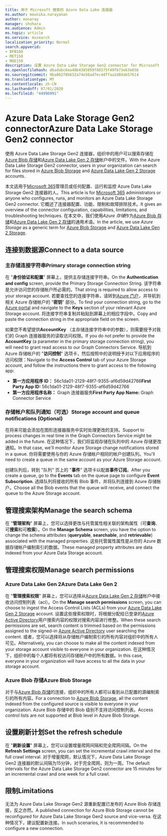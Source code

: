 ```yaml
---
title: 用于 Microsoft 搜索的 Azure Data Lake 连接器
ms.author: mounika.narayanan
author: monaray
manager: shohara
ms.audience: Admin
ms.topic: article
ms.service: mssearch
localization_priority: Normal
search.appverid:
- BFB160
- MET150
- MOE150
description: 设置 Azure Data Lake Storage Gen2 connector for Microsoft Search
ms.openlocfilehash: d6adabc6ea40b4385059f80375f49fb73e63e65b
ms.sourcegitcommit: 9ba062f8b632a74e56ad7ec4dffaa1d8dab57614
ms.translationtype: MT
ms.contentlocale: zh-CN
ms.lasthandoff: 07/01/2020
ms.locfileid: "44996091"
---
```

# <a name="azure-data-lake-storage-gen2-connector"></a><span data-ttu-id="acdd1-103">Azure Data Lake Storage Gen2 connector</span><span class="sxs-lookup"><span data-stu-id="acdd1-103">Azure Data Lake Storage Gen2 connector</span></span>

<span data-ttu-id="acdd1-104">使用 Azure Data Lake Storage Gen2 连接器，组织中的用户可以搜索存储在[Azure Blob 存储](https://docs.microsoft.com/azure/storage/blobs/storage-blobs-introduction)和[Azure Data Lake Gen 2 存储](https://docs.microsoft.com/azure/storage/blobs/data-lake-storage-introduction)帐户中的文件。</span><span class="sxs-lookup"><span data-stu-id="acdd1-104">With the Azure Data Lake Storage Gen2 connector, users in your organization can search for files stored in [Azure Blob Storage](https://docs.microsoft.com/azure/storage/blobs/storage-blobs-introduction) and [Azure Data Lake Gen 2 Storage](https://docs.microsoft.com/azure/storage/blobs/data-lake-storage-introduction) accounts.</span></span>

<span data-ttu-id="acdd1-105">本文适用于[Microsoft 365](https://www.microsoft.com/microsoft-365)管理员或任何配置、运行和监控 Azure Data Lake Storage Gen2 连接器的人。</span><span class="sxs-lookup"><span data-stu-id="acdd1-105">This article is for [Microsoft 365](https://www.microsoft.com/microsoft-365) administrators or anyone who configures, runs, and monitors an Azure Data Lake Storage Gen2 connector.</span></span> <span data-ttu-id="acdd1-106">它概述了连接器配置、功能、限制和故障排除技术。</span><span class="sxs-lookup"><span data-stu-id="acdd1-106">It gives an overview of the connector configuration, capabilities, limitations, and troubleshooting techniques.</span></span> <span data-ttu-id="acdd1-107">在本文中，我们使用*Azure 存储*作为[Azure Blob 存储](https://docs.microsoft.com/azure/storage/blobs/storage-blobs-introduction)和[Azure Data Lake Gen 2 存储](https://docs.microsoft.com/azure/storage/blobs/data-lake-storage-introduction)的通用术语。</span><span class="sxs-lookup"><span data-stu-id="acdd1-107">In the article, we use *Azure Storage* as a generic term for [Azure Blob Storage](https://docs.microsoft.com/azure/storage/blobs/storage-blobs-introduction) and [Azure Data Lake Gen 2 Storage](https://docs.microsoft.com/azure/storage/blobs/data-lake-storage-introduction).</span></span>

## <a name="connect-to-a-data-source"></a><span data-ttu-id="acdd1-108">连接到数据源</span><span class="sxs-lookup"><span data-stu-id="acdd1-108">Connect to a data source</span></span>
### <a name="primary-storage-connection-string"></a><span data-ttu-id="acdd1-109">主存储连接字符串</span><span class="sxs-lookup"><span data-stu-id="acdd1-109">Primary storage connection string</span></span> 
<span data-ttu-id="acdd1-110">在 "**身份验证和配置**" 屏幕上，提供主存储连接字符串。</span><span class="sxs-lookup"><span data-stu-id="acdd1-110">On the **Authentication and config** screen, provide the Primary Storage Connection String.</span></span> <span data-ttu-id="acdd1-111">该字符串是允许访问您的存储帐户所必需的。</span><span class="sxs-lookup"><span data-stu-id="acdd1-111">That string is required to allow access to your storage account.</span></span> <span data-ttu-id="acdd1-112">若要查找您的连接字符串，请转到[Azure 门户](https://ms.portal.azure.com/#home)，并导航到相关 Azure 存储帐户的 "**密钥**" 部分。</span><span class="sxs-lookup"><span data-stu-id="acdd1-112">To find your connection string, go to the [Azure portal](https://ms.portal.azure.com/#home) and navigate to the **Keys** section of your relevant Azure Storage account.</span></span> <span data-ttu-id="acdd1-113">将连接字符串复制并粘贴到屏幕上的相应字段中。</span><span class="sxs-lookup"><span data-stu-id="acdd1-113">Copy and paste the connection string in the appropriate field on the screen.</span></span>

<span data-ttu-id="acdd1-114">如果您不希望提供**AccountKey** （主存储连接字符串中的参数），则需要授予对我们的 Graph 连接器服务的读取访问权限。</span><span class="sxs-lookup"><span data-stu-id="acdd1-114">If you do not prefer to provide the **AccountKey** (a parameter in the primary storage connection string), you will need to grant read access to our Graph Connectors Service.</span></span> <span data-ttu-id="acdd1-115">导航到 Azure 存储帐户的 "**访问控制**" 选项卡，然后按照中的说明授予对以下应用程序的访问权限：</span><span class="sxs-lookup"><span data-stu-id="acdd1-115">Navigate to the **Access Control** tab of your Azure Storage account, and follow the instructions there to grant access to the following app:</span></span>
* <span data-ttu-id="acdd1-116">**第一方应用程序 ID：** 56c1da01-2129-48f7-9355-af6d59d42766</span><span class="sxs-lookup"><span data-stu-id="acdd1-116">**First Party App ID:** 56c1da01-2129-48f7-9355-af6d59d42766</span></span>
* <span data-ttu-id="acdd1-117">**第一方应用程序名称：** Graph 连接器服务</span><span class="sxs-lookup"><span data-stu-id="acdd1-117">**First Party App Name:** Graph Connector Service</span></span>

### <a name="storage-account-and-queue-notifications-optional"></a><span data-ttu-id="acdd1-118">存储帐户和队列通知（可选）</span><span class="sxs-lookup"><span data-stu-id="acdd1-118">Storage account and queue notifications (Optional)</span></span>
<span data-ttu-id="acdd1-119">在将来可能会添加在图形连接器服务中实时处理更改的支持。</span><span class="sxs-lookup"><span data-stu-id="acdd1-119">Support to process changes in real time in the Graph Connectors Service might be added in the future.</span></span> <span data-ttu-id="acdd1-120">在这种情况下，我们将监视存储在队列中的 Azure 存储更改通知。</span><span class="sxs-lookup"><span data-stu-id="acdd1-120">In that case, we'll monitor Azure Storage change notifications stored in a queue.</span></span> <span data-ttu-id="acdd1-121">你将需要使用与你的 Azure 存储帐户相同的帐户创建队列。</span><span class="sxs-lookup"><span data-stu-id="acdd1-121">You'll need to create a queue in the same account as your Azure Storage account.</span></span>

<span data-ttu-id="acdd1-122">创建队列后，转到 "队列" 页上的 "**事件**" 选项卡以配置**事件订阅**。</span><span class="sxs-lookup"><span data-stu-id="acdd1-122">After you create a queue, go to the **Events** tab on the queue page to configure **Event Subscription**.</span></span> <span data-ttu-id="acdd1-123">选择队列将接收的所有 Blob 事件，并将队列连接到 Azure 存储帐户。</span><span class="sxs-lookup"><span data-stu-id="acdd1-123">Choose all the Blob events that the queue will receive, and connect the queue to the Azure Storage account.</span></span>

## <a name="manage-the-search-schema"></a><span data-ttu-id="acdd1-124">管理搜索架构</span><span class="sxs-lookup"><span data-stu-id="acdd1-124">Manage the search schema</span></span>
<span data-ttu-id="acdd1-125">在 "**管理架构**" 屏幕上，您可以选择更改与托管属性相关联的架构属性（可**查询**、可**搜索**和可**检索**）。</span><span class="sxs-lookup"><span data-stu-id="acdd1-125">On the **Manage Schema** screen, you have the option to change the schema attributes (**queryable**, **searchable**, and **retrievable**) associated with the managed properties.</span></span> <span data-ttu-id="acdd1-126">这些托管属性属性是从你的 Azure 数据存储帐户编制索引的数据。</span><span class="sxs-lookup"><span data-stu-id="acdd1-126">These managed property attributes are data indexed from your Azure Data Storage account.</span></span>

## <a name="manage-search-permissions"></a><span data-ttu-id="acdd1-127">管理搜索权限</span><span class="sxs-lookup"><span data-stu-id="acdd1-127">Manage search permissions</span></span>
### <a name="azure-data-lake-gen-2"></a><span data-ttu-id="acdd1-128">Azure Data Lake Gen 2</span><span class="sxs-lookup"><span data-stu-id="acdd1-128">Azure Data Lake Gen 2</span></span>
<span data-ttu-id="acdd1-129">在 "**管理搜索权限**" 屏幕上，您可以选择从[Azure Data Lake Gen 2 存储](https://docs.microsoft.com/azure/storage/blobs/data-lake-storage-introduction)帐户中接收访问控制列表（acl）。</span><span class="sxs-lookup"><span data-stu-id="acdd1-129">On the **Manage search permissions** screen, you can choose to ingest the Access Control Lists (ACLs) from your [Azure Data Lake Gen 2 Storage](https://docs.microsoft.com/azure/storage/blobs/data-lake-storage-introduction) account.</span></span> <span data-ttu-id="acdd1-130">设置这些搜索权限时，将根据分配给已登录的[Azure Active Directory](https://docs.microsoft.com/azure/active-directory/)用户搜索内容的权限对搜索内容进行修整。</span><span class="sxs-lookup"><span data-stu-id="acdd1-130">When these search permissions are set, search content is trimmed based on the permissions assigned to the signed-in [Azure Active Directory](https://docs.microsoft.com/azure/active-directory/) user searching the content.</span></span> <span data-ttu-id="acdd1-131">或者，您可以选择将从存储帐户编制索引的所有内容对组织中的所有人可见。</span><span class="sxs-lookup"><span data-stu-id="acdd1-131">Alternatively, you can choose to make all the content indexed from your storage account visible to everyone in your organization.</span></span> <span data-ttu-id="acdd1-132">在这种情况下，组织中的每个人都将有权访问存储帐户中的所有数据。</span><span class="sxs-lookup"><span data-stu-id="acdd1-132">In this case, everyone in your organization will have access to all the data in your storage account.</span></span>

### <a name="azure-blob-storage"></a><span data-ttu-id="acdd1-133">Azure Blob 存储</span><span class="sxs-lookup"><span data-stu-id="acdd1-133">Azure Blob Storage</span></span>
<span data-ttu-id="acdd1-134">对于与[Azure Blob 存储](https://docs.microsoft.com/azure/storage/blobs/storage-blobs-introduction)的连接，组织中的所有人都可以看到从已配置的源编制索引的所有内容。</span><span class="sxs-lookup"><span data-stu-id="acdd1-134">For a connection to [Azure Blob Storage](https://docs.microsoft.com/azure/storage/blobs/storage-blobs-introduction), all the content indexed from the configured source is visible to everyone in your organization.</span></span> <span data-ttu-id="acdd1-135">Azure Blob 存储中的 Blob 级别不支持访问控制列表。</span><span class="sxs-lookup"><span data-stu-id="acdd1-135">Access control lists are not supported at Blob level in Azure Blob Storage.</span></span>

## <a name="set-the-refresh-schedule"></a><span data-ttu-id="acdd1-136">设置刷新计划</span><span class="sxs-lookup"><span data-stu-id="acdd1-136">Set the refresh schedule</span></span>
<span data-ttu-id="acdd1-137">在 "**刷新设置**" 屏幕上，您可以设置增量爬网间隔和完全爬网间隔。</span><span class="sxs-lookup"><span data-stu-id="acdd1-137">On the **Refresh Settings** screen, you can set the incremental crawl interval and the full crawl interval.</span></span> <span data-ttu-id="acdd1-138">对于增量爬网，默认情况下，Azure Data Lake Storage Gen2 连接器的默认间隔为15分钟，对于完全爬网，则为一周。</span><span class="sxs-lookup"><span data-stu-id="acdd1-138">The default intervals for the Azure Data Lake Storage Gen2 connector are 15 minutes for an incremental crawl and one week for a full crawl.</span></span>

## <a name="limitations"></a><span data-ttu-id="acdd1-139">限制</span><span class="sxs-lookup"><span data-stu-id="acdd1-139">Limitations</span></span>
<span data-ttu-id="acdd1-140">无法为 Azure Data Lake Storage Gen2 源重新配置已发布的 Azure Blob 存储连接，反之亦然。</span><span class="sxs-lookup"><span data-stu-id="acdd1-140">A published connection for Azure Blob Storage cannot be reconfigured for Azure Data Lake Storage Gen2 source and vice-versa.</span></span> <span data-ttu-id="acdd1-141">在这种情况下，建议配置新连接。</span><span class="sxs-lookup"><span data-stu-id="acdd1-141">In such scenarios, it is recommended to configure a new connection.</span></span>